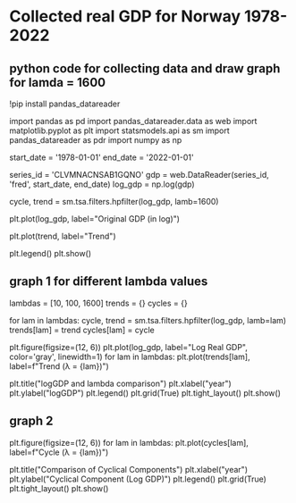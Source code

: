 # Collected real GDP for Norway 1978-2022
## python code for collecting data and draw graph for lamda = 1600

!pip install pandas_datareader

import pandas as pd
import pandas_datareader.data as web
import matplotlib.pyplot as plt
import statsmodels.api as sm
import pandas_datareader as pdr
import numpy as np

start_date = '1978-01-01'
end_date = '2022-01-01'

series_id = 'CLVMNACNSAB1GQNO'
gdp = web.DataReader(series_id, 'fred', start_date, end_date)
log_gdp = np.log(gdp)

cycle, trend = sm.tsa.filters.hpfilter(log_gdp, lamb=1600)

plt.plot(log_gdp, label="Original GDP (in log)")

plt.plot(trend, label="Trend")

plt.legend()
plt.show()

## graph 1 for different lambda values
lambdas = [10, 100, 1600]
trends = {}
cycles = {}

for lam in lambdas:
    cycle, trend = sm.tsa.filters.hpfilter(log_gdp, lamb=lam)
    trends[lam] = trend
    cycles[lam] = cycle

plt.figure(figsize=(12, 6))
plt.plot(log_gdp, label="Log Real GDP", color='gray', linewidth=1)
for lam in lambdas:
    plt.plot(trends[lam], label=f"Trend (λ = {lam})")
    
plt.title("logGDP and lambda comparison")
plt.xlabel("year")
plt.ylabel("logGDP")
plt.legend()
plt.grid(True)
plt.tight_layout()
plt.show()

## graph 2
plt.figure(figsize=(12, 6))
for lam in lambdas:
    plt.plot(cycles[lam], label=f"Cycle (λ = {lam})")

plt.title("Comparison of Cyclical Components")
plt.xlabel("year")
plt.ylabel("Cyclical Component (Log GDP)")
plt.legend()
plt.grid(True)
plt.tight_layout()
plt.show()

